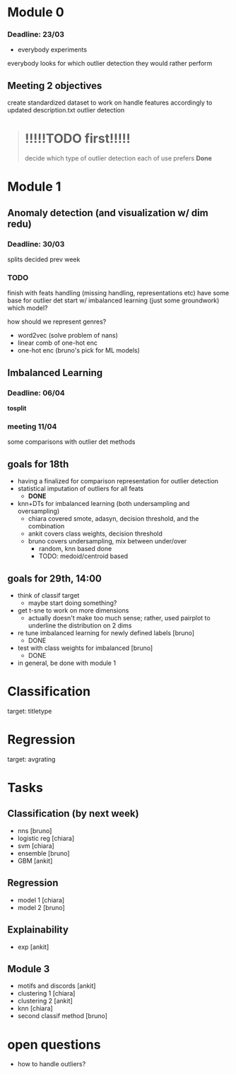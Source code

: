 # Module 0
### Deadline: 23/03
- everybody experiments

everybody looks for which outlier detection they would rather perform

## Meeting 2 objectives
create standardized dataset to work on
handle features accordingly to updated description.txt
outlier detection


> # !!!!!TODO first!!!!!
> decide which type of outlier detection each of use prefers
> __Done__




# Module 1
## Anomaly detection (and visualization w/ dim redu)
### Deadline: 30/03
splits decided prev week


### TODO
finish with feats handling (missing handling, representations etc)
have some base for outlier det
start w/ imbalanced learning (just some groundwork)
    which model?


how should we represent genres?
- word2vec (solve problem of nans)
- linear comb of one-hot enc
- one-hot enc (bruno's pick for ML models)


## Imbalanced Learning
### Deadline: 06/04
__tosplit__


### meeting 11/04
some comparisons with outlier det methods


## goals for 18th
- having a finalized for comparison representation for outlier detection
- statistical imputation of outliers for all feats
  - **DONE**
- knn+DTs for imbalanced learning (both undersampling and oversampling)
  - chiara covered smote, adasyn, decision threshold, and the combination
  - ankit covers class weights, decision threshold
  - bruno covers undersampling, mix between under/over
    - random, knn based done
    - TODO: medoid/centroid based


## goals for 29th, 14:00
- think of classif target
  - maybe start doing something?
- get t-sne to work on more dimensions
  - actually doesn't make too much sense; rather, used pairplot to underline the distribution on 2 dims
- re tune imbalanced learning for newly defined labels [bruno] 
  - DONE
- test with class weights for imbalanced [bruno]
  - DONE
- in general, be done with module 1


# Classification
target: titletype

# Regression
target: avgrating


# Tasks
## Classification (by next week)
- nns [bruno]
- logistic reg [chiara]
- svm [chiara]
- ensemble [bruno]
- GBM [ankit]
## Regression
- model 1 [chiara]
- model 2 [bruno]
## Explainability
- exp [ankit]

## Module 3
- motifs and discords [ankit]
- clustering 1 [chiara]
- clustering 2 [ankit]
- knn [chiara]
- second classif method [bruno]



# open questions
- how to handle outliers?